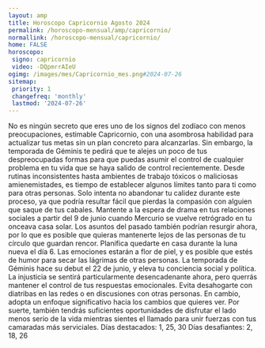 ```yaml
---
layout: amp
title: Horoscopo Capricornio Agosto 2024 
permalink: /horoscopo-mensual/amp/capricornio/
normallink: /horoscopo-mensual/capricornio/
home: FALSE
horoscopo:
 signo: capricornio
 video: -DQpmrrAIeU
ogimg: /images/mes/Capricornio_mes.png#2024-07-26
sitemap:
 priority: 1
 changefreq: 'monthly'
 lastmod: '2024-07-26'
---
```



No es ningún secreto que eres uno de los signos del zodíaco con menos preocupaciones, estimable Capricornio, con una asombrosa habilidad para actualizar tus metas sin un plan concreto para alcanzarlas.
Sin embargo, la temporada de Géminis te pedirá que te alejes un poco de tus despreocupadas formas para que puedas asumir el control de cualquier problema en tu vida que se haya salido de control recientemente. Desde rutinas inconsistentes hasta ambientes de trabajo tóxicos o maliciosas amienemistades, es tiempo de establecer algunos límites tanto para ti como para otras personas. Solo intenta no abandonar tu calidez durante este proceso, ya que podría resultar fácil que pierdas la compasión con alguien que saque de tus cabales.
Mantente a la espera de drama en tus relaciones sociales a partir del 9 de junio cuando Mercurio se vuelve retrógrado en tu onceava casa solar. Los asuntos del pasado también podrían resurgir ahora, por lo que es posible que quieras mantenerte lejos de las personas de tu círculo que guardan rencor. Planifica quedarte en casa durante la luna nueva el día 6. Las emociones estarán a flor de piel, y es posible que estés de humor para secar las lágrimas de otras personas.
La temporada de Géminis hace su debut el 22 de junio, y eleva tu conciencia social y política. La injusticia se sentirá particularmente desencadenante ahora, pero querrás mantener el control de tus respuestas emocionales. Evita desahogarte con diatribas en las redes o en discusiones con otras personas. En cambio, adopta un enfoque significativo hacia los cambios que quieres ver. Por suerte, también tendrás suficientes oportunidades de disfrutar el lado menos serio de la vida mientras sientes el llamado para unir fuerzas con tus camaradas más serviciales.
Días destacados: 1, 25, 30
Días desafiantes: 2, 18, 26